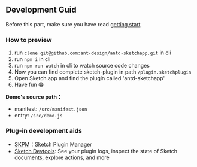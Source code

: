 
## Development Guid


Before this part, make sure you have read [getting start](getting-start.md)

### How to preview

1. run `clone git@github.com:ant-design/antd-sketchapp.git` in cli
2. run `npm i` in cli
3. run `npm run watch` in cli to watch source code changes
4. Now you can find complete sketch-plugin in path `/plugin.sketchplugin`
5. Open Sketch.app and find the plugin called 'antd-sketchapp'
6. Have fun 😁

**Demo's source path：** 

- manifest: `/src/manifest.json`
- entry: `/src/demo.js`

### Plug-in development aids

- [SKPM](https://github.com/skpm)：Sketch Plugin Manager
- [Sketch Devtools](https://github.com/skpm/sketch-dev-tools): See your plugin logs, inspect the state of Sketch documents, explore actions, and more
